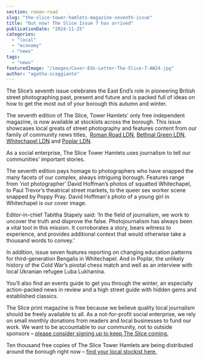 ```yaml
---
section: roman-road
slug: "the-slice-tower-hamlets-magazine-seventh-issue"
title: "Out now! The Slice Issue 7 has arrived"
publicationDate: "2024-11-25"
categories: 
  - "local"
  - "economy"
  - "news"
tags: 
  - "news"
featuredImage: "/images/Cover-Eds-Letter-The-Slice-7-AW24.jpg"
author: "agatha-scaggiante"
---
```


The Slice’s seventh issue celebrates the East End’s role in pioneering British street photographing past, present and future and is packed full of ideas on how to get the most out of your borough this autumn and winter.

The seventh edition of The Slice, Tower Hamlets’ only free independent magazine, is now available at stockists across the borough. This issue showcases local greats of street photography and features content from our family of community news titles,  [Roman Road LDN](https://romanroadlondon.com/), [Bethnal Green LDN](https://bethnalgreenlondon.co.uk/), [Whitechapel LDN](https://whitechapellondon.co.uk/) and [Poplar LDN](https://poplarlondon.co.uk/).

As a social enterprise, The Slice Tower Hamlets uses journalism to tell our communities’ important stories. 

The seventh edition pays homage to photographers who have snapped the many facets of our complex, always intriguing borough. Features range from ‘riot photographer’ David Hoffman’s photos of squatted Whitechapel, to Paul Trevor’s theatrical street markets, to the queer sex worker scene snapped by Poppy Pray. David Hoffman's photo of a young girl in Whitechapel is our cover image.

Editor-in-chief Tabitha Stapely said: ‘In the field of journalism, we work to uncover the truth and disprove the false. Photojournalism has always been a vital tool in this mission. It corroborates a story, bears witness to experience, and provides additional context that would otherwise take a thousand words to convey.’

In addition, issue seven features reporting on changing education patterns for third-generation Bengalis in Whitechapel. And in Poplar, the unlikely history of the Cold War’s pivotal chess match and well as an interview with local Ukranian refugee Luba Lukhanina. 

You’ll also find an events guide to get you through the winter, an especially action-packed news in review and a high street guide with hidden gems and established classics.

The Slice print magazine is free because we believe quality local journalism should be freely available to all. As a not-for-profit social enterprise, we rely on small monthly donations from readers and local businesses to fund our work. We want to be accountable to our community, not to outside sponsors – [please consider signing up to keep The Slice coming.](https://romanroadlondon.com/membership/) 

Ten thousand free copies of The Slice Tower Hamlets are being distributed around the borough right now – [find your local stockist here.](https://theslicemagazine.co.uk/distributors/)

